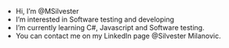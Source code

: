 - Hi, I’m @MSilvester
- I’m interested in Software testing and developing
- I’m currently learning C#, Javascript and Software testing.
- You can contact me on my LinkedIn page @Silvester Milanovic.
<!---
MSilvester/MSilvester is a ✨ special ✨ repository because its `README.md` (this file) appears on your GitHub profile.
You can click the Preview link to take a look at your changes.
--->
